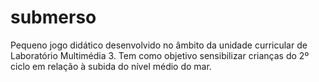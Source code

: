 # submerso

Pequeno jogo didático desenvolvido no âmbito da unidade curricular de Laboratório Multimédia 3. Tem como objetivo sensibilizar crianças do 2º ciclo em relação à subida do nível médio do mar.
